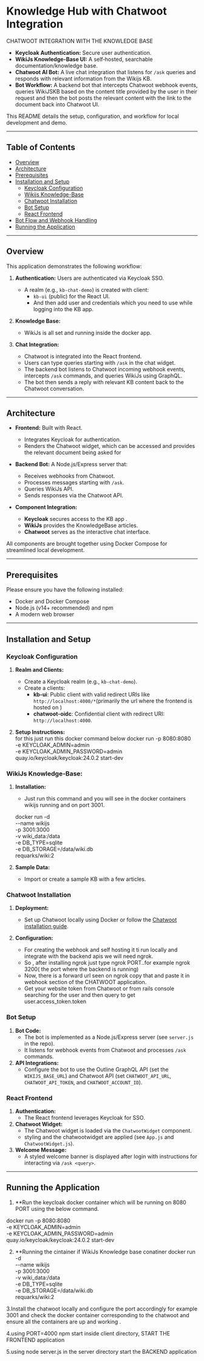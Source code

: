 # Knowledge Hub with Chatwoot Integration
CHATWOOT INTEGRATION WITH THE KNOWLEDGE BASE 

- **Keycloak Authentication:** Secure user authentication.
- **WikiJs Knowledge-Base UI:** A self‑hosted, searchable documentation/knowledge base.
- **Chatwoot AI Bot:** A live chat integration that listens for `/ask` queries and responds with relevant information from the Wikijs KB.
- **Bot Workflow:** A backend bot  that intercepts Chatwoot webhook events, queries WikiJSKB based on the content title provided by the user in their request and then the bot posts the relevant content with the link to the document back into Chatwoot UI.

This README details the setup, configuration, and workflow for local development and demo.

---

## Table of Contents

- [Overview](#overview)
- [Architecture](#architecture)
- [Prerequisites](#prerequisites)
- [Installation and Setup](#installation-and-setup)
  - [Keycloak Configuration](#keycloak-configuration)
  - [Wikijs Knowledge-Base](#outline-knowledge-base)
  - [Chatwoot Installation](#chatwoot-installation)
  - [Bot Setup](#bot-setup)
  - [React Frontend](#react-frontend)
- [Bot Flow and Webhook Handling](#bot-flow-and-webhook-handling)
- [Running the Application](#running-the-application)

---

## Overview

This application demonstrates the following workflow:

1. **Authentication:** Users are authenticated via Keycloak SSO.  
   - A realm (e.g., `kb-chat-demo`) is created with client:
     - `kb-ui` (public) for the React UI.
     - And then add user and credentials  which you need to use while logging into the  KB app.
   
2. **Knowledge Base:**  
   - WikiJs is all set and running inside the docker app.

3. **Chat Integration:**  
   - Chatwoot is integrated into the React frontend.
   - Users can type queries starting with `/ask` in the chat widget.
   - The backend bot listens to Chatwoot incoming webhook events, intercepts `/ask` commands, and queries WikiJs using GraphQL.
   - The bot then sends a reply with relevant KB content back to the Chatwoot conversation.

---

## Architecture

- **Frontend:** Built with React.  
  - Integrates Keycloak for authentication.
  - Renders the Chatwoot widget, which can be accessed and provides the relevant document being asked for
  
- **Backend Bot:** A Node.js/Express server that:
  - Receives webhooks from Chatwoot.
  - Processes messages starting with `/ask`.
  - Queries WikiJs API.
  - Sends responses via the Chatwoot API.
  
- **Component Integration:**  
  - **Keycloak** secures access to the KB app .
  - **WikiJs** provides the KnowledgeBase articles.
  - **Chatwoot** serves as the interactive chat interface.
  
All components are brought together using Docker Compose for streamlined local development.

---

## Prerequisites

Please ensure you have the following installed:

- Docker and Docker Compose  
- Node.js (v14+ recommended) and npm
- A modern web browser

---

## Installation and Setup

### Keycloak Configuration

1. **Realm and Clients:**
   - Create a Keycloak realm (e.g., `kb-chat-demo`).
   - Create a clients:
     - **kb-ui**: Public client with valid redirect URIs like `http://localhost:4000/*`(primarily the url where the frontend is hosted on )
     - **chatwoot-oidc**: Confidential client with redirect URI: `http://localhost:4000`.

2. **Setup Instructions:**  
    for this just run this docker command below 
    docker run -p 8080:8080 \
  -e KEYCLOAK_ADMIN=admin \
  -e KEYCLOAK_ADMIN_PASSWORD=admin \
  quay.io/keycloak/keycloak:24.0.2 start-dev

### WikiJs Knowledge-Base:


1. **Installation:**  
   - Just run this command and you will see in the docker containers wikijs running and on port 3001.

   docker run -d \
  --name wikijs \
  -p 3001:3000 \
  -v wiki_data:/data \
  -e DB_TYPE=sqlite \
  -e DB_STORAGE=/data/wiki.db \
  requarks/wiki:2

2. **Sample Data:**  
   - Import or create a sample KB with a few articles.

### Chatwoot Installation

1. **Deployment:**  
   - Set up Chatwoot locally using Docker or follow the [Chatwoot installation guide](https://www.chatwoot.com/docs/deployment/overview).

2. **Configuration:**  
   - For creating the webhook and self hosting it ti run locally and integrate with the backend apis we will need ngrok.
   - So , after installing ngrok just type ngrok PORT..for example ngrok 3200( the port where the backend is running)
   - Now, there is a forward url seen on ngrok copy that and paste it in webhook section of the CHATWOOT application. 
   - Get your website token from Chatwoot or from rails console searching for the user and then query to get user.access_token.token
### Bot Setup

1. **Bot Code:**  
   - The bot is implemented as a Node.js/Express server (see `server.js` in the repo).
   - It listens for webhook events from Chatwoot and processes `/ask` commands.
2. **API Integrations:**  
   - Configure the bot to use the Outline GraphQL API (set the `WIKIJS_BASE_URL`) and Chatwoot API (set `CHATWOOT_API_URL`, `CHATWOOT_API_TOKEN`, and `CHATWOOT_ACCOUNT_ID`).


### React Frontend

1. **Authentication:**  
   - The React frontend leverages Keycloak for SSO.
2. **Chatwoot Widget:**  
   - The Chatwoot widget is loaded via the `ChatwootWidget` component.  
   -    styling and the chatwootwidget  are applied (see `App.js` and `ChatwootWidget.js`).
3. **Welcome Message:**  
   - A styled welcome banner is displayed after login with instructions for interacting via `/ask <query>`.

---
## Running the Application
1. **Run the keycloak docker container which will be running on 8080 PORT using the below command.

  docker run -p 8080:8080 \
  -e KEYCLOAK_ADMIN=admin \
  -e KEYCLOAK_ADMIN_PASSWORD=admin \
  quay.io/keycloak/keycloak:24.0.2 start-dev

2. **Running the cintainer if WikiJs Knowledge base conatiner 
    docker run -d \
  --name wikijs \
  -p 3001:3000 \
  -v wiki_data:/data \
  -e DB_TYPE=sqlite \
  -e DB_STORAGE=/data/wiki.db \
  requarks/wiki:2


3.Install the chatwoot locally and configure the port accordingly for example 3001 and check the docker container corresponding to the chatwoot and ensure all the containers are up and working .

4.using PORT=4000 npm start  inside client directory, START THE FRONTEND application

5.using node server.js in the server directory start the BACKEND application


